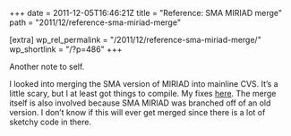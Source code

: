 +++
date = 2011-12-05T16:46:21Z
title = "Reference: SMA MIRIAD merge"
path = "2011/12/reference-sma-miriad-merge"

[extra]
wp_rel_permalink = "/2011/12/reference-sma-miriad-merge/"
wp_shortlink = "/?p=486"
+++

Another note to self.  

I looked into merging the SMA version of MIRIAD into mainline CVS. It’s a
little scary, but I at least got things to compile. My fixes
[here](https://gist.github.com/1436133). The merge itself is also involved
because SMA MIRIAD was branched off of an old version. I don’t know if this
will ever get merged since there is a lot of sketchy code in there.
